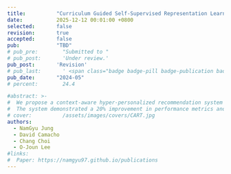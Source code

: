 ```yaml
---
title:          "Curriculum Guided Self-Supervised Representation Learning of Dynamic Heterogeneous Networks"
date:           2025-12-12 00:01:00 +0800
selected:       false
revision:       true
accepted:       false
pub:            "TBD"
# pub_pre:        "Submitted to "
# pub_post:       'Under review.'
pub_post:       'Revision'
# pub_last:       ' <span class="badge badge-pill badge-publication badge-success">Spotlight</span>'
pub_date:       "2024-05"
# percent:        24.4

#abstract: >-
#  We propose a context-aware hyper-personalized recommendation system for kiosk IoT devices, addressing data imbalance across domains with an efficient self-supervised learning method.
#  The system demonstrated a 20% improvement in performance metrics and an additional 0.8% gain with self-supervised learning, ensuring high-quality recommendations and optimal resource usage.
# cover:          /assets/images/covers/CART.jpg
authors:
  - NamGyu Jung
  - David Camacho
  - Chang Choi
  - O-Joun Lee
#links:
#  Paper: https://namgyu97.github.io/publications
---
```

